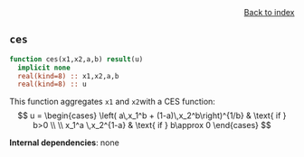 
<span style="text-align:right;display:block;">
<a href="https://borjapetit.github.io/fortran_toolkit/">Back to index</a>
</span>

## ```ces```

```fortran
function ces(x1,x2,a,b) result(u)
  implicit none
  real(kind=8) :: x1,x2,a,b
  real(kind=8) :: u
```

This function aggregates ```x1``` and ```x2```with a CES function:
$$ u = 
\begin{cases}
  \left( a\,x_1^b + (1-a)\,x_2^b\right)^{1/b} & \text{ if } b>0 \\ \\ 
  x_1^a \,x_2^{1-a} & \text{ if } b\approx 0
\end{cases}
$$

**Internal dependencies**: none
